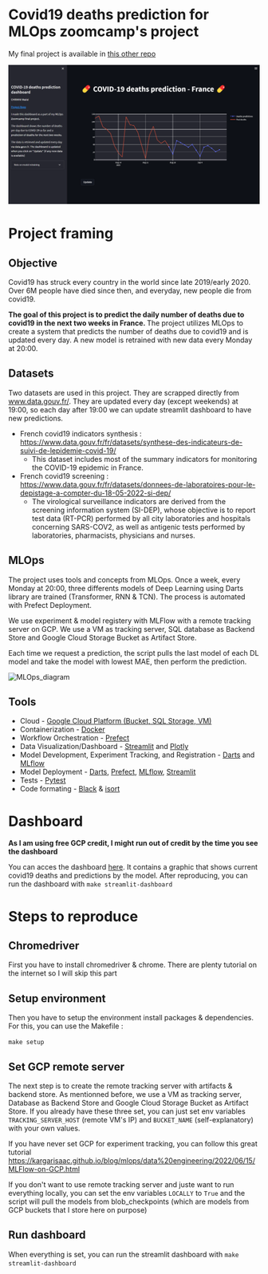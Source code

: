 # Covid19 deaths prediction for MLOps zoomcamp's project

My final project is available in [this other repo](https://github.com/WLDCH/covid19-deaths-prediction)

![Dashboard image](dashboard_screenshot.png)

# Project framing

## Objective

Covid19 has struck every country in the world since late 2019/early 2020. Over 6M people have died since then, and everyday, new people die from covid19.

<b>The goal of this project is to predict the daily number of deaths due to covid19 in the next two weeks in France. </b> The project utilizes MLOps to create a system that predicts the number of deaths due to covid19 and is updated every day. A new model is retrained with new data every Monday at 20:00.

## Datasets

Two datasets are used in this project. They are scrapped directly from www.data.gouv.fr/. They are updated every day (except weekends) at 19:00, so each day after 19:00 we can update streamlit dashboard to have new predictions.

* French covid19 indicators synthesis : https://www.data.gouv.fr/fr/datasets/synthese-des-indicateurs-de-suivi-de-lepidemie-covid-19/
  * This dataset includes most of the summary indicators for monitoring the COVID-19 epidemic in France.
* French covid19 screening : https://www.data.gouv.fr/fr/datasets/donnees-de-laboratoires-pour-le-depistage-a-compter-du-18-05-2022-si-dep/
  * The virological surveillance indicators are derived from the screening information system (SI-DEP), whose objective is to report test data (RT-PCR) performed by all city laboratories and hospitals concerning SARS-COV2, as well as antigenic tests performed by laboratories, pharmacists, physicians and nurses.

## MLOps

The project uses tools and concepts from MLOps. Once a week, every Monday at 20:00, three differents models of Deep Learning using Darts library are trained (Transformer, RNN & TCN). The process is automated with Prefect Deployment.

We use experiment & model registery with MLFlow with a remote tracking server on GCP. We use a VM as tracking server, SQL database as Backend Store and Google Cloud Storage Bucket as Artifact Store.

Each time we request a prediction, the script pulls the last model of each DL model and take the model with lowest MAE, then perform the prediction.


![MLOps_diagram](fig/MLOps_diagram.png)

## Tools

* Cloud - [Google Cloud Platform (Bucket, SQL Storage, VM)](https://www.google.com/cloud)
* Containerization - [Docker](https://www.docker.com)
* Workflow Orchestration - [Prefect](https://www.prefect.io/)
* Data Visualization/Dashboard - [Streamlit](https://streamlit.io/) and [Plotly](https://plotly.com/) 
* Model Development, Experiment Tracking, and Registration - [Darts](https://unit8co.github.io/darts/) and [MLflow](https://www.mlflow.org/)
* Model Deployment - [Darts](https://unit8co.github.io/darts/), [Prefect](https://www.prefect.io/),  [MLflow](https://www.mlflow.org/), [Streamlit](https://streamlit.io/)
* Tests - [Pytest](https://docs.pytest.org/en/7.1.x/)
* Code formating - [Black](https://github.com/psf/black) & [isort](https://isort.readthedocs.io/en/latest/)

# Dashboard

<b> As I am using free GCP credit, I might run out of credit by the time you see the dashboard </b>

You can acces the dashboard [here](http://35.210.155.194:8501/). It contains a graphic that shows current covid19 deaths and predictions by the model.
After reproducing, you can run the dashboard with `make streamlit-dashboard`

# Steps to reproduce

## Chromedriver

First you have to install chromedriver & chrome. There are plenty tutorial on the internet so I will skip this part

## Setup environment

Then you have to setup the environment install packages & dependencies. For this, you can use the Makefile :

`make setup`

## Set GCP remote server

The next step is to create the remote tracking server with artifacts & backend store. As mentionned before, we use a VM as tracking server, Database as Backend Store and Google Cloud Storage Bucket as Artifact Store. If you already have these three set, you can just set env variables `TRACKING_SERVER_HOST` (remote VM's IP) and `BUCKET_NAME` (self-explanatory) with your own values. 

If you have never set GCP for experiment tracking, you can follow this great tutorial https://kargarisaac.github.io/blog/mlops/data%20engineering/2022/06/15/MLFlow-on-GCP.html

If you don't want to use remote tracking server and juste want to run everything locally, you can set the env variables `LOCALLY` to `True` and the script will pull the models from blob_checkpoints (which are models from GCP buckets that I store here on purpose)

## Run dashboard

When everything is set, you can run the streamlit dashboard with `make streamlit-dashboard`
